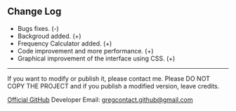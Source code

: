 Change Log
---
* Bugs fixes. (-)
* Backgroud added. (+)
* Frequency Calculator added. (+)
* Code improvement and more performance. (+)
* Graphical improvement of the interface using CSS. (+)
----

If you want to modify or publish it, please contact me. Please DO NOT COPY THE PROJECT and if you publish a modified version, leave credits.

[Official GitHub](https://github.com/GregSaid/-Quarterly-Calculator)
Developer Email: gregcontact.github@gmail.com